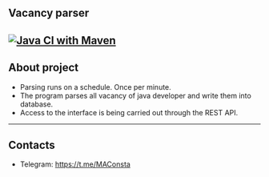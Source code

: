 Vacancy parser
-------------
[![Java CI with Maven](https://github.com/Constantine-M/job4j_grabber/actions/workflows/maven.yml/badge.svg)](https://github.com/Constantine-M/job4j_grabber/actions/workflows/maven.yml)
-------------
About project
-------------
- Parsing runs on a schedule. Once per minute.
- The program parses all vacancy of java developer and write them into database.
- Access to the interface is being carried out through the REST API.
-------------
Contacts
--------
- Telegram: https://t.me/MAConsta